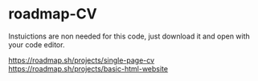 # roadmap-CV

Instuictions are non needed for this code, just download it and open with your code editor.

https://roadmap.sh/projects/single-page-cv
https://roadmap.sh/projects/basic-html-website
